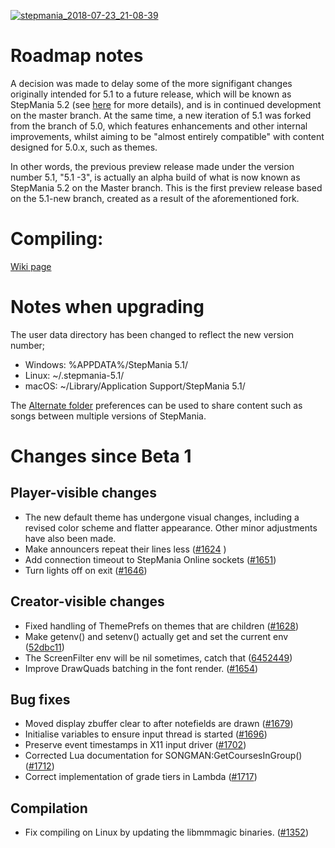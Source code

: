 [![stepmania_2018-07-23_21-08-39](https://user-images.githubusercontent.com/6346433/43114503-132180ee-8ec5-11e8-9eae-230dbc4add4f.png)](https://user-images.githubusercontent.com/6346433/43114503-132180ee-8ec5-11e8-9eae-230dbc4add4f.png)

Roadmap notes
=============

A decision was made to delay some of the more signifigant changes originally intended for 5.1 to a future release, which will be known as StepMania 5.2 (see [here](https://www.stepmania.com/forums/news/show/11917) for more details), and is in continued development on the master branch. At the same time, a new iteration of 5.1 was forked from the branch of 5.0, which features enhancements and other internal improvements, whilst aiming to be "almost entirely compatible" with content designed for 5.0.x, such as themes.

In other words, the previous preview release made under the version number 5.1, "5.1 -3", is actually an alpha build of what is now known as StepMania 5.2 on the Master branch. This is the first preview release based on the 5.1-new branch, created as a result of the aforementioned fork.

Compiling:
==========

[Wiki page](https://github.com/stepmania/stepmania/wiki/Compiling-StepMania)

Notes when upgrading
====================

The user data directory has been changed to reflect the new version number;

*   Windows: %APPDATA%/StepMania 5.1/
*   Linux: ~/.stepmania-5.1/
*   macOS: ~/Library/Application Support/StepMania 5.1/

The [Alternate folder](https://github.com/stepmania/stepmania/wiki/User-Data-Locations#storing-content-in-other-locations) preferences can be used to share content such as songs between multiple versions of StepMania.

Changes since Beta 1
====================

Player-visible changes
----------------------

*   The new default theme has undergone visual changes, including a revised color scheme and flatter appearance. Other minor adjustments have also been made.
*   Make announcers repeat their lines less ([#1624](https://github.com/stepmania/stepmania/pull/1624) )
*   Add connection timeout to StepMania Online sockets ([#1651](https://github.com/stepmania/stepmania/pull/1651))
*   Turn lights off on exit ([#1646](https://github.com/stepmania/stepmania/pull/1646))

Creator-visible changes
-----------------------

*   Fixed handling of ThemePrefs on themes that are children ([#1628](https://github.com/stepmania/stepmania/issues/1628))
*   Make getenv() and setenv() actually get and set the current env ([52dbc11](https://github.com/stepmania/stepmania/commit/52dbc11b5f22f7289a7b854ae564b47a3449b556))
*   The ScreenFilter env will be nil sometimes, catch that ([6452449](https://github.com/stepmania/stepmania/commit/6452449b6fd5f64f276336aa1f13eedaf5437dc8))
*   Improve DrawQuads batching in the font render. ([#1654](https://github.com/stepmania/stepmania/pull/1654))

Bug fixes
---------

*   Moved display zbuffer clear to after notefields are drawn ([#1679](https://github.com/stepmania/stepmania/pull/1679))
*   Initialise variables to ensure input thread is started ([#1696](https://github.com/stepmania/stepmania/pull/1696))
*   Preserve event timestamps in X11 input driver ([#1702](https://github.com/stepmania/stepmania/pull/1702))
*   Corrected Lua documentation for SONGMAN:GetCoursesInGroup() ([#1712](https://github.com/stepmania/stepmania/pull/1712))
*   Correct implementation of grade tiers in Lambda ([#1717](https://github.com/stepmania/stepmania/issues/1717))

Compilation
-----------

*   Fix compiling on Linux by updating the libmmmagic binaries. ([#1352](https://github.com/stepmania/stepmania/issues/1352))